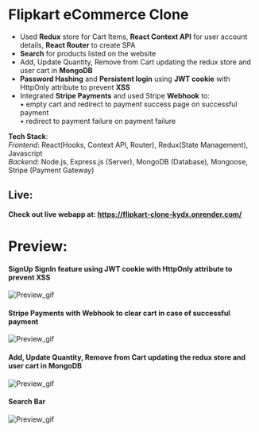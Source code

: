 # Flipkart eCommerce Clone
- Used **Redux** store for Cart Items, **React Context API** for user account details, **React Router** to create SPA <br>
- **Search** for products listed on the website <br>
- Add, Update Quantity, Remove from Cart updating the redux store and user cart in **MongoDB** <br>
- **Password Hashing** and **Persistent login** using **JWT cookie** with HttpOnly attribute to prevent **XSS** <br>
- Integrated **Stripe Payments** and used Stripe **Webhook** to: <br>
  • empty cart and redirect to payment success page on successful payment <br>
  • redirect to payment failure on payment failure
  
**Tech Stack**:<br>
*Frontend*: React(Hooks, Context API, Router), Redux(State Management), Javascript <br>
*Backend*: Node.js, Express.js (Server), MongoDB (Database), Mongoose, Stripe (Payment Gateway)

## Live:
**Check out live webapp at: https://flipkart-clone-kydx.onrender.com/**

# Preview:
#### SignUp SignIn feature using JWT cookie with HttpOnly attribute to prevent XSS<br>
![Preview_gif](https://github.com/sarthak17jain/Flipkart_Clone/blob/main/Authentication_Authorization.gif)
<br>
#### Stripe Payments with Webhook to clear cart in case of successful payment<br>
![Preview_gif](https://github.com/sarthak17jain/Flipkart_Clone/blob/main/Payment_Feature.gif)
<br>
#### Add, Update Quantity, Remove from Cart updating the redux store and user cart in MongoDB
![Preview_gif](https://github.com/sarthak17jain/Flipkart_Clone/blob/main/Cart_Redux.gif)
<br>
#### Search Bar 
![Preview_gif](https://github.com/sarthak17jain/Flipkart_Clone/blob/main/Search_Feature.gif)



